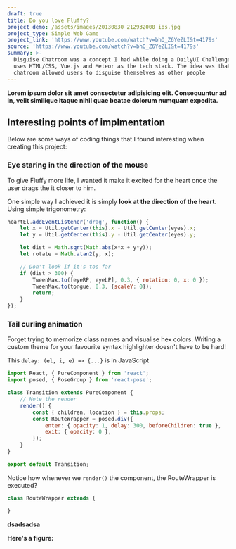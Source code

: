 ```yaml
---
draft: true
title: Do you love Fluffy?
project_demo: /assets/images/20130830_212932000_ios.jpg
project_type: Simple Web Game
project_link: 'https://www.youtube.com/watch?v=bhO_Z6YeZLI&t=4179s'
source: 'https://www.youtube.com/watch?v=bhO_Z6YeZLI&t=4179s'
summary: >-
  Disguise Chatroom was a concept I had while doing a DailyUI Challenge. The app
  uses HTML/CSS, Vue.js and Meteor as the tech stack. The idea was that the
  chatroom allowed users to disguise themselves as other people
---
```

**Lorem ipsum dolor sit amet consectetur adipisicing elit. Consequuntur ad in, velit similique itaque nihil quae beatae dolorum numquam expedita.**

## Interesting points of implmentation

Below are some ways of coding things that I found interesting when creating this project:

### Eye staring in the direction of the mouse

To give Fluffy more life, I wanted it make it excited for the heart once the user drags the it closer to him.

One simple way I achieved it is simply **look at the direction of the heart**. Using simple trigonometry:

```javascript
heartEl.addEventListener('drag', function() {
    let x = Util.getCenter(this).x - Util.getCenter(eyes).x;
    let y = Util.getCenter(this).y - Util.getCenter(eyes).y;

    let dist = Math.sqrt(Math.abs(x*x + y*y));
    let rotate = Math.atan2(y, x);

    // Don't look if it's too far
    if (dist > 300) {
        TweenMax.to([eyeRP, eyeLP], 0.3, { rotation: 0, x: 0 });
        TweenMax.to(tongue, 0.3, {scaleY: 0});
        return;
    }
});
```

### Tail curling animation 

Forget trying to memorize class names and visualise hex colors. Writing a custom theme for your favourite syntax highlighter doesn't have to be hard!

This `delay: (el, i, e) => {...}` is in JavaScript

```javascript
import React, { PureComponent } from 'react';
import posed, { PoseGroup } from 'react-pose';

class Transition extends PureComponent {
    // Note the render
    render() {
        const { children, location } = this.props;
        const RouteWrapper = posed.div({
            enter: { opacity: 1, delay: 300, beforeChildren: true },
            exit: { opacity: 0 },
        });
    }
}

export default Transition;
```

Notice how whenever we `render()` the component, the RouteWrapper is executed?

```javascript
class RouteWrapper extends {

}
```

**dsadsadsa**

**Here's a figure:**
